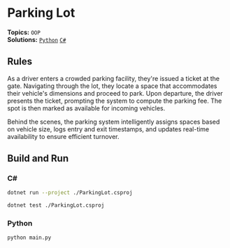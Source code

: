 # Parking Lot

**Topics:** `OOP`  
**Solutions:** [`Python`](../../src/python/oop/ParkingLot) [`C#`](../../src/csharp/oop/ParkingLot)  

## Rules

As a driver enters a crowded parking facility, they're issued a ticket at the gate. Navigating through the lot, they
locate a space that accommodates their vehicle's dimensions and proceed to park. Upon departure, the driver presents
the ticket, prompting the system to compute the parking fee. The spot is then marked as available for incoming vehicles.

Behind the scenes, the parking system intelligently assigns spaces based on vehicle size, logs entry and exit timestamps,
and updates real-time availability to ensure efficient turnover.

## Build and Run

### C#

``` bash
dotnet run --project ./ParkingLot.csproj
```

``` bash
dotnet test ./ParkingLot.csproj
```

### Python

``` bash
python main.py
```
